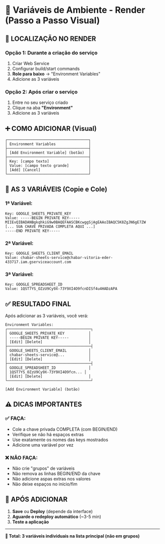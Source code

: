# 🔑 Variáveis de Ambiente - Render (Passo a Passo Visual)

## 📍 **LOCALIZAÇÃO NO RENDER**

### **Opção 1: Durante a criação do serviço**
1. Criar Web Service
2. Configurar build/start commands
3. **Role para baixo** → "Environment Variables"
4. Adicione as 3 variáveis

### **Opção 2: Após criar o serviço**
1. Entre no seu serviço criado
2. Clique na aba **"Environment"**
3. Adicione as 3 variáveis

## ➕ **COMO ADICIONAR (Visual)**

```
┌─────────────────────────────────────┐
│ Environment Variables               │
├─────────────────────────────────────┤
│ [Add Environment Variable] (botão)  │
├─────────────────────────────────────┤
│ Key: [campo texto]                  │
│ Value: [campo texto grande]         │
│ [Add] [Cancel]                      │
└─────────────────────────────────────┘
```

## 🔢 **AS 3 VARIÁVEIS (Copie e Cole)**

### **1ª Variável:**
```
Key: GOOGLE_SHEETS_PRIVATE_KEY
Value: -----BEGIN PRIVATE KEY-----
MIIEvQIBADANBgkqhkiG9w0BAQEFAASCBKcwggSjAgEAAoIBAQC5K8ZgJN6gE7ZW
[... SUA CHAVE PRIVADA COMPLETA AQUI ...]
-----END PRIVATE KEY-----
```

### **2ª Variável:**
```
Key: GOOGLE_SHEETS_CLIENT_EMAIL
Value: chabar-sheets-service@chabar-vitoria-eder-433717.iam.gserviceaccount.com
```

### **3ª Variável:**
```
Key: GOOGLE_SPREADSHEET_ID
Value: 1QST7YS_OZzU9Cy9X-73Y9XI4O9fcnDISf4u4HADzAPA
```

## ✅ **RESULTADO FINAL**

Após adicionar as 3 variáveis, você verá:

```
Environment Variables:
┌──────────────────────────────────────┐
│ GOOGLE_SHEETS_PRIVATE_KEY           │
│ -----BEGIN PRIVATE KEY-----         │
│ [Edit] [Delete]                     │
├──────────────────────────────────────┤
│ GOOGLE_SHEETS_CLIENT_EMAIL          │
│ chabar-sheets-service@...           │
│ [Edit] [Delete]                     │
├──────────────────────────────────────┤
│ GOOGLE_SPREADSHEET_ID               │
│ 1QST7YS_OZzU9Cy9X-73Y9XI4O9fcn... │
│ [Edit] [Delete]                     │
└──────────────────────────────────────┘

[Add Environment Variable] (botão)
```

## ⚠️ **DICAS IMPORTANTES**

### ✅ **FAÇA:**
- Cole a chave privada COMPLETA (com BEGIN/END)
- Verifique se não há espaços extras
- Use exatamente os nomes das keys mostrados
- Adicione uma variável por vez

### ❌ **NÃO FAÇA:**
- Não crie "grupos" de variáveis
- Não remova as linhas BEGIN/END da chave
- Não adicione aspas extras nos valores
- Não deixe espaços no início/fim

## 🚀 **APÓS ADICIONAR**

1. **Save** ou **Deploy** (depende da interface)
2. **Aguarde o redeploy automático** (~3-5 min)
3. **Teste a aplicação**

---

**🎯 Total: 3 variáveis individuais na lista principal (não em grupos)**
